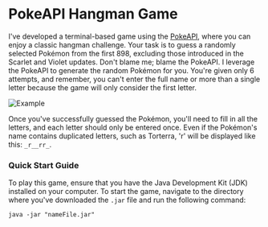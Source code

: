# PokeAPI Hangman Game

I've developed a terminal-based game using the [PokeAPI](https://pokeapi.co/), where you can enjoy a classic hangman challenge. Your task is to guess a randomly selected Pokémon from the first 898, excluding those introduced in the Scarlet and Violet updates. Don't blame me; blame the PokeAPI. I leverage the PokeAPI to generate the random Pokémon for you. You're given only 6 attempts, and remember, you can't enter the full name or more than a single letter because the game will only consider the first letter.

![Example](.gitignore/img/usandoprimera.png)

Once you've successfully guessed the Pokémon, you'll need to fill in all the letters, and each letter should only be entered once. Even if the Pokémon's name contains duplicated letters, such as Torterra, 'r' will be displayed like this: `_r__rr_`.

### Quick Start Guide

To play this game, ensure that you have the Java Development Kit (JDK) installed on your computer. To start the game, navigate to the directory where you've downloaded the `.jar` file and run the following command:

```shell
java -jar "nameFile.jar"
